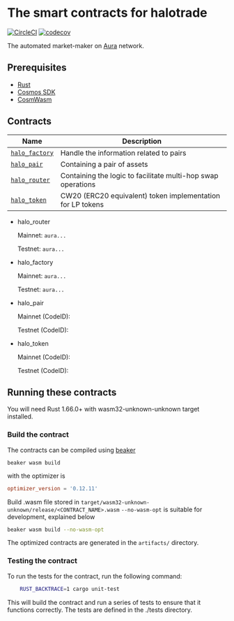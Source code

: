 # The smart contracts for halotrade
[![CircleCI](https://dl.circleci.com/status-badge/img/gh/halotrade-zone/smart-contracts/tree/main.svg?style=svg)](https://dl.circleci.com/status-badge/redirect/gh/halotrade-zone/smart-contracts/tree/main)
[![codecov](https://codecov.io/gh/halotrade-zone/smart-contracts/branch/main/graph/badge.svg?token=VWCAZGAVH2)](https://codecov.io/gh/halotrade-zone/smart-contracts)

The automated market-maker on [Aura](https://aura.network/) network.

## Prerequisites

- [Rust](https://www.rust-lang.org/tools/install)
- [Cosmos SDK](https://docs.cosmos.network/master/run-node/)
- [CosmWasm](https://docs.cosmwasm.com/0.16/getting-started/installation.html)

## Contracts

|                  Name                    |                        Description                           |
| ---------------------------------------- | ------------------------------------------------------------ |
| [`halo_factory`](contracts/halo_factory) | Handle the information related to pairs                      |
| [`halo_pair`](contracts/halo_pair)       | Containing a pair of assets                                  |
| [`halo_router`](contracts/halo_router)   | Containing the logic to facilitate multi-hop swap operations |
| [`halo_token`](contracts/halo_token)     | CW20 (ERC20 equivalent) token implementation for LP tokens   |

* halo_router

   Mainnet: `aura...`

   Testnet: `aura...`

* halo_factory

   Mainnet: `aura...`

   Testnet: `aura...`

* halo_pair

   Mainnet (CodeID):

   Testnet (CodeID):

* halo_token

   Mainnet (CodeID):

   Testnet (CodeID):

## Running these contracts

You will need Rust 1.66.0+ with wasm32-unknown-unknown target installed.

### Build the contract
The contracts can be compiled using [beaker](https://github.com/osmosis-labs/beaker)

```
beaker wasm build
```
with the optimizer is
```toml
optimizer_version = '0.12.11'
```

Build .wasm file stored in `target/wasm32-unknown-unknown/release/<CONTRACT_NAME>.wasm`
`--no-wasm-opt` is suitable for development, explained below

```bash
beaker wasm build --no-wasm-opt
```

The optimized contracts are generated in the `artifacts/` directory.

### Testing the contract
To run the tests for the contract, run the following command:

```bash
    RUST_BACKTRACE=1 cargo unit-test
```

This will build the contract and run a series of tests to ensure that it functions correctly. The tests are defined in the ./tests directory.
